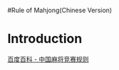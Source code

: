 #Rule of Mahjong(Chinese Version)

# Introduction #

[百度百科 - 中国麻将竞赛规则](http://baike.baidu.com/view/1955385.htm)